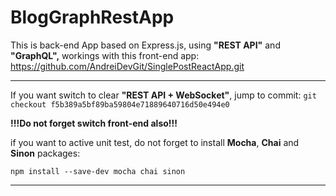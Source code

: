 # BlogGraphRestApp

This is back-end App based on Express.js, using **"REST API"** and **"GraphQL",**
workings with this front-end app: https://github.com/AndreiDevGit/SinglePostReactApp.git
____________________
If you want switch to clear **"REST API + WebSocket"**, jump to commit:
`git checkout f5b389a5bf89ba59804e71889640716d50e494e0`

**!!!Do not forget switch front-end also!!!**

if you want to active unit test, do not forget to install **Mocha**, **Chai** and **Sinon** packages:

`npm install --save-dev mocha chai sinon`
____________________
